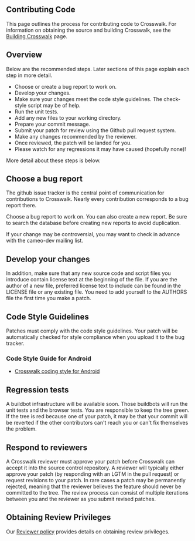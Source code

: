 ## Contributing Code
This page outlines the process for contributing code to Crosswalk. For information on obtaining the source and building Crosswalk, see the [Building Crosswalk](#contribute/building_crosswalk) page.

## Overview
Below are the recommended steps. Later sections of this page explain each step in more detail.
* Choose or create a bug report to work on.
* Develop your changes.
* Make sure your changes meet the code style guidelines. The check-style script may be of help.
* Run the unit tests.
* Add any new files to your working directory.
* Prepare your commit message.
* Submit your patch for review using the Github pull request system.
* Make any changes recommended by the reviewer.
* Once reviewed, the patch will be landed for you.
* Please watch for any regressions it may have caused (hopefully none)!

More detail about these steps is below.

## Choose a bug report
The github issue tracker is the central point of communication for contributions to Crosswalk. Nearly every contribution corresponds to a bug report there.

Choose a bug report to work on. You can also create a new report. Be sure to search the database before creating new reports to avoid duplication.

If your change may be controversial, you may want to check in advance with the cameo-dev mailing list.

## Develop your changes
In addition, make sure that any new source code and script files you introduce contain license text at the beginning of the file. If you are the author of a new file, preferred license text to include can be found in the LICENSE file or any existing file. You need to add yourself to the AUTHORS file the first time you make a patch.

## Code Style Guidelines
Patches must comply with the code style guidelines. Your patch will be automatically checked for style compliance when you upload it to the bug tracker.

### Code Style Guide for Android
* [Crosswalk coding style for Android](wiki/Coding-Style-of-XWalk-for-Android)

## Regression tests

A buildbot infrastructure will be available soon. Those buildbots will run the unit tests and the browser tests. You are responsible to keep 
the tree green. If the tree is red because one of your patch, it may be that your commit will be reverted if the other contributors can't reach 
you or can't fix themselves the problem.

## Respond to reviewers
A Crosswalk reviewer must approve your patch before Crosswalk can accept it into the source control repository. A reviewer will typically either approve your patch (by responding with an LGTM in the pull request) or request revisions to your patch. In rare cases a patch may be permanently rejected, meaning that the reviewer believes the feature should never be committed to the tree. The review process can consist of multiple iterations between you and the reviewer as you submit revised patches.

## Obtaining Review Privileges
Our [Reviewer policy](Reviewer_Policy) provides details on obtaining review privileges.
